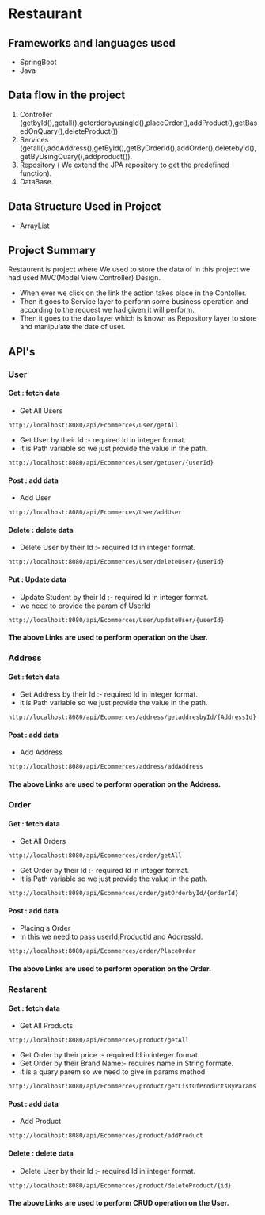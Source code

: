 # Restaurant
## Frameworks and languages used
* SpringBoot
* Java

## Data flow in the project
1. Controller (getbyId(),getall(),getorderbyusingId(),placeOrder(),addProduct(),getBasedOnQuary(),deleteProduct()).
2. Services   (getall(),addAddress(),getById(),getByOrderId(),addOrder(),deletebyId(),getByUsingQuary(),addproduct()).
3. Repository ( We extend the JPA repository to get the predefined function).
4. DataBase.


## Data Structure Used in Project
* ArrayList
## Project Summary
Restaurent is project where We used to store the data of
In this project we had used MVC(Model View Controller) Design.
* When ever we click on the link the action takes place in the Contoller.
* Then it goes to Service layer to perform some business operation and according to the request we had given it will perform.
* Then it goes to the dao layer which is known as Repository layer to store and manipulate the date of user.

## API's
### User
#### Get : fetch data
* Get All Users 
```
http://localhost:8080/api/Ecommerces/User/getAll
```
* Get User by their Id :- required Id in integer format.
* it is Path variable so we just provide the value in the path. 
```
http://localhost:8080/api/Ecommerces/User/getuser/{userId}
```
#### Post : add data
* Add User
```
http://localhost:8080/api/Ecommerces/User/addUser
```
#### Delete : delete data
* Delete User by their Id :- required Id in integer format.
```http
http://localhost:8080/api/Ecommerces/User/deleteUser/{userId}
```
#### Put : Update data
* Update Student by their Id :- required Id in integer format.
* we need to provide the param of UserId 
```http
http://localhost:8080/api/Ecommerces/User/updateUser/{userId}
```
#### The above Links are used to perform operation on the User.

### Address
#### Get : fetch data
* Get Address by their Id :- required Id in integer format.
* it is Path variable so we just provide the value in the path. 
```
http://localhost:8080/api/Ecommerces/address/getaddresbyId/{AddressId}
```
#### Post : add data
* Add Address
```
http://localhost:8080/api/Ecommerces/address/addAddress
```
#### The above Links are used to perform operation on the Address.

### Order
#### Get : fetch data
* Get All Orders 
```
http://localhost:8080/api/Ecommerces/order/getAll
```
* Get Order by their Id :- required Id in integer format.
* it is Path variable so we just provide the value in the path. 
```
http://localhost:8080/api/Ecommerces/order/getOrderbyId/{orderId}
```
#### Post : add data
* Placing a Order
* In this we need to pass userId,ProductId and AddressId.
```
http://localhost:8080/api/Ecommerces/order/PlaceOrder
```
#### The above Links are used to perform operation on the Order.

### Restarent
#### Get : fetch data
* Get All Products
```
http://localhost:8080/api/Ecommerces/product/getAll
```
* Get Order by their price :- required Id in integer format.
* Get Order by their Brand Name:- requires name in String formate.
* it is a quary parem so we need to give in params method 
```
http://localhost:8080/api/Ecommerces/product/getListOfProductsByParams
```
#### Post : add data
* Add Product
```
http://localhost:8080/api/Ecommerces/product/addProduct
```
#### Delete : delete data
* Delete User by their Id :- required Id in integer format.
```http
http://localhost:8080/api/Ecommerces/product/deleteProduct/{id}
```
#### The above Links are used to perform CRUD operation on the User.
